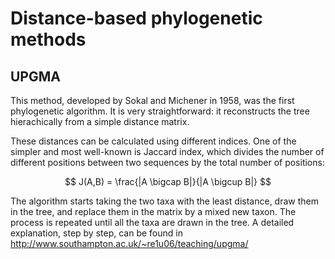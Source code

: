 # Distance-based phylogenetic methods

## UPGMA

This method, developed by Sokal and Michener in 1958, was the first phylogenetic algorithm. It is very straightforward: it reconstructs the tree hierachically from a simple distance matrix.

These distances can be calculated using different indices. One of the simpler and most well-known is Jaccard index, which divides the number of different positions between two sequences by the total number of positions:

$$
J(A,B) = \frac{|A \bigcap B|}{|A \bigcup B|}
$$

The algorithm starts taking the two taxa with the least distance, draw them in the tree, and replace them in the matrix by a mixed new taxon. The process is repeated until all the taxa are drawn in the tree. A detailed explanation, step by step, can be found in http://www.southampton.ac.uk/~re1u06/teaching/upgma/

